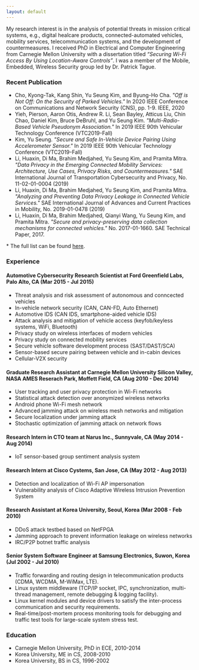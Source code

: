```yaml
---
layout: default
---
```


My research interest is in the analysis of potential threats in mission critical systems, e.g., digital healcare products, connected-automated vehicles, mobility services, telecommunication systems, and the development of countermeasures. I received PhD in Electrical and Computer Engineering from Carnegie Mellon University with a dissertation titled _“Securing Wi-Fi Access By Using Location-Aware Controls”_. I was a member of the Mobile, Embedded, Wireless Security group led by Dr. Patrick Tague. 

### Recent Publication

* Cho, Kyong-Tak, Kang Shin, Yu Seung Kim, and Byung-Ho Cha. _"Off is Not Off: On the Security of Parked Vehicles."_ In 2020 IEEE Conference on Communications and Network Security (CNS), pp. 1-9. IEEE, 2020
* Yieh, Pierson, Aaron Otis, Andrew R. Li, Sean Bayley, Atticus Liu, Chin Chao, Daniel Kim, Bruce DeBruhl, and Yu Seung Kim. _"Multi-Radio-Based Vehicle Pseudonym Association."_ In 2019 IEEE 90th Vehicular Technology Conference (VTC2019-Fall)
* Kim, Yu Seung. _"Secure and Safe In-Vehicle Device Pairing Using Accelerometer Sensor."_ In 2019 IEEE 90th Vehicular Technology Conference (VTC2019-Fall)
* Li, Huaxin, Di Ma, Brahim Medjahed, Yu Seung Kim, and Pramita Mitra. _"Data Privacy in the Emerging Connected Mobility Services: Architecture, Use Cases, Privacy Risks, and Countermeasures."_ SAE International Journal of Transportation Cybersecurity and Privacy, No. 11-02-01-0004 (2019)
* Li, Huaxin, Di Ma, Brahim Medjahed, Yu Seung Kim, and Pramita Mitra. _"Analyzing and Preventing Data Privacy Leakage in Connected Vehicle Services."_ SAE International Journal of Advances and Current Practices in Mobility, No. 2019-01-0478 (2019)
* Li, Huaxin, Di Ma, Brahim Medjahed, Qianyi Wang, Yu Seung Kim, and Pramita Mitra. _"Secure and privacy-preserving data collection mechanisms for connected vehicles."_ No. 2017-01-1660. SAE Technical Paper, 2017.

\* The full list can be found [here](https://www.linkedin.com/in/yu-seung-kim-4b25a024/details/publications/).

### Experience

#### Automotive Cybersecurity Research Scientist at Ford Greenfield Labs, Palo Alto, CA (Mar 2015 - Jul 2015)
- Threat analysis and risk assessment of autonomous and conncected vehicles
- In-vehicle network security (CAN, CAN-FD, Auto Ethernet)
- Automotive IDS (CAN IDS, smartphone-aided vehicle IDS)
- Attack analysis and mitigation of vehicle access (keyfob/keyless systems, WiFi, Bluetooth)
- Privacy study on wireless interfaces of modern vehicles
- Privacy study on connected mobility services
- Secure vehicle software development process (SAST/DAST/SCA)
- Sensor-based secure pairing between vehicle and in-cabin devices
- Cellular-V2X security

#### Graduate Research Assistant at Carnegie Mellon University Silicon Valley, NASA AMES Reserach Park, Moffett Field, CA (Aug 2010 - Dec 2014)
- User tracking and user privacy protection in Wi-Fi networks
- Statistical attack detection over anonymized wireless networks
- Android phone Wi-Fi mesh network
- Advanced jamming attack on wireless mesh networks and mitigation
- Secure localization under jamming attack
- Stochastic optimization of jamming attack on network flows

#### Research Intern in CTO team at Narus Inc., Sunnyvale, CA (May 2014 - Aug 2014)
- IoT sensor-based group sentiment analysis system

#### Research Intern at Cisco Cystems, San Jose, CA (May 2012 - Aug 2013)
- Detection and localization of Wi-Fi AP impersonation
- Vulnerability analysis of Cisco Adaptive Wireless Intrusion Prevention System

#### Research Assistant at Korea University, Seoul, Korea (Mar 2008 - Feb 2010)
- DDoS attack testbed based on NetFPGA
- Jamming approach to prevent information leakage on wireless networks
- IRC/P2P botnet traffic analysis

#### Senior System Software Engineer at Samsung Electronics, Suwon, Korea (Jul 2002 - Jul 2010)
- Traffic forwarding and routing design in telecommunication products (CDMA, WCDMA, M-WiMax, LTE).
- Linux system middleware (TCP/IP socket, IPC, synchronization, multi-thread management, remote debugging & logging facility).
- Linux kernel modules and device drivers to satisfy the inter-process communication and security requirements.
- Real-time/post-mortem process monitoring tools for debugging and traffic test tools for large-scale system stress test.

### Education
- Carnegie Mellon University, PhD in ECE, 2010-2014
- Korea University, ME in CS, 2008-2010
- Korea University, BS in CS, 1996-2002